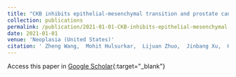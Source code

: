 ```yaml
---
title: "CKB inhibits epithelial-mesenchymal transition and prostate cancer progression by sequestering and inhibiting AKT activation"
collection: publications
permalink: /publication/2021-01-01-CKB-inhibits-epithelial-mesenchymal-transition-and-prostate-cancer-progression-by-sequestering-and-inhibiting-AKT-activation
date: 2021-01-01
venue: 'Neoplasia (United States)'
citation: ' Zheng Wang,  Mohit Hulsurkar,  Lijuan Zhuo,  Jinbang Xu,  Han Yang,  Samira Naderinezhad,  Lin Wang,  Guoliang Zhang,  Nanping Ai,  Linna Li,  Jeffrey Chang,  Songlin Zhang,  Ladan Fazli,  Chad Creighton,  Fang Bai,  Michael Ittmann,  Martin Gleave,  Wenliang Li, &quot;CKB inhibits epithelial-mesenchymal transition and prostate cancer progression by sequestering and inhibiting AKT activation.&quot; Neoplasia (United States), 2021.'
---
```

Access this paper in [Google Scholar](https://scholar.google.com/scholar?q=CKB+inhibits+epithelial+mesenchymal+transition+and+prostate+cancer+progression+by+sequestering+and+inhibiting+AKT+activation){:target="_blank"}